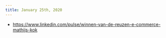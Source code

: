 ```yaml
---
title: January 25th, 2020
---
```


- https://www.linkedin.com/pulse/winnen-van-de-reuzen-e-commerce-mathijs-kok
